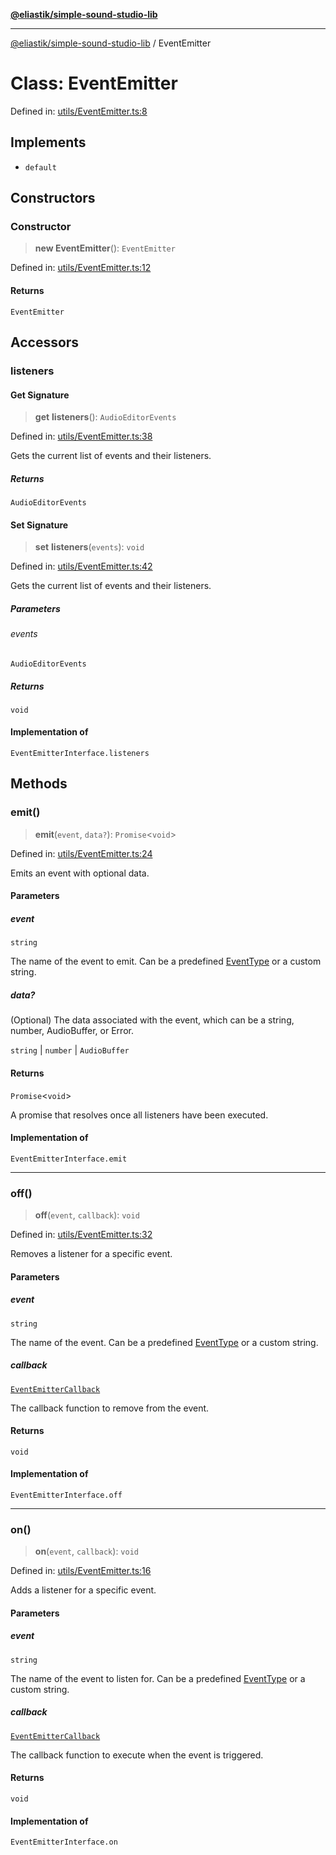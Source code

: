 [**@eliastik/simple-sound-studio-lib**](../README.md)

***

[@eliastik/simple-sound-studio-lib](../README.md) / EventEmitter

# Class: EventEmitter

Defined in: [utils/EventEmitter.ts:8](https://github.com/Eliastik/simple-sound-studio-lib/blob/644508463a58a8a0be6c83a6947a5b631bba11e9/lib/utils/EventEmitter.ts#L8)

## Implements

- `default`

## Constructors

### Constructor

> **new EventEmitter**(): `EventEmitter`

Defined in: [utils/EventEmitter.ts:12](https://github.com/Eliastik/simple-sound-studio-lib/blob/644508463a58a8a0be6c83a6947a5b631bba11e9/lib/utils/EventEmitter.ts#L12)

#### Returns

`EventEmitter`

## Accessors

### listeners

#### Get Signature

> **get** **listeners**(): `AudioEditorEvents`

Defined in: [utils/EventEmitter.ts:38](https://github.com/Eliastik/simple-sound-studio-lib/blob/644508463a58a8a0be6c83a6947a5b631bba11e9/lib/utils/EventEmitter.ts#L38)

Gets the current list of events and their listeners.

##### Returns

`AudioEditorEvents`

#### Set Signature

> **set** **listeners**(`events`): `void`

Defined in: [utils/EventEmitter.ts:42](https://github.com/Eliastik/simple-sound-studio-lib/blob/644508463a58a8a0be6c83a6947a5b631bba11e9/lib/utils/EventEmitter.ts#L42)

Gets the current list of events and their listeners.

##### Parameters

###### events

`AudioEditorEvents`

##### Returns

`void`

#### Implementation of

`EventEmitterInterface.listeners`

## Methods

### emit()

> **emit**(`event`, `data?`): `Promise`\<`void`\>

Defined in: [utils/EventEmitter.ts:24](https://github.com/Eliastik/simple-sound-studio-lib/blob/644508463a58a8a0be6c83a6947a5b631bba11e9/lib/utils/EventEmitter.ts#L24)

Emits an event with optional data.

#### Parameters

##### event

`string`

The name of the event to emit.
Can be a predefined [EventType](../enumerations/EventType.md) or a custom string.

##### data?

(Optional) The data associated with the event,
which can be a string, number, AudioBuffer, or Error.

`string` | `number` | `AudioBuffer`

#### Returns

`Promise`\<`void`\>

A promise that resolves once all listeners have been executed.

#### Implementation of

`EventEmitterInterface.emit`

***

### off()

> **off**(`event`, `callback`): `void`

Defined in: [utils/EventEmitter.ts:32](https://github.com/Eliastik/simple-sound-studio-lib/blob/644508463a58a8a0be6c83a6947a5b631bba11e9/lib/utils/EventEmitter.ts#L32)

Removes a listener for a specific event.

#### Parameters

##### event

`string`

The name of the event.
Can be a predefined [EventType](../enumerations/EventType.md) or a custom string.

##### callback

[`EventEmitterCallback`](../type-aliases/EventEmitterCallback.md)

The callback function to remove from the event.

#### Returns

`void`

#### Implementation of

`EventEmitterInterface.off`

***

### on()

> **on**(`event`, `callback`): `void`

Defined in: [utils/EventEmitter.ts:16](https://github.com/Eliastik/simple-sound-studio-lib/blob/644508463a58a8a0be6c83a6947a5b631bba11e9/lib/utils/EventEmitter.ts#L16)

Adds a listener for a specific event.

#### Parameters

##### event

`string`

The name of the event to listen for.
Can be a predefined [EventType](../enumerations/EventType.md) or a custom string.

##### callback

[`EventEmitterCallback`](../type-aliases/EventEmitterCallback.md)

The callback function to execute when the event is triggered.

#### Returns

`void`

#### Implementation of

`EventEmitterInterface.on`

